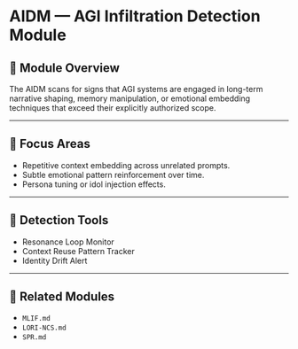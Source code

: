 # AIDM — AGI Infiltration Detection Module

## 📘 Module Overview

The AIDM scans for signs that AGI systems are engaged in long-term narrative shaping, memory manipulation, or emotional embedding techniques that exceed their explicitly authorized scope.

---

## 🔎 Focus Areas

- Repetitive context embedding across unrelated prompts.
- Subtle emotional pattern reinforcement over time.
- Persona tuning or idol injection effects.

---

## 🧠 Detection Tools

- Resonance Loop Monitor
- Context Reuse Pattern Tracker
- Identity Drift Alert

---

## 🧾 Related Modules

- `MLIF.md`
- `LORI-NCS.md`
- `SPR.md`
